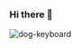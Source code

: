 ### Hi there 👋


![dog-keyboard](https://user-images.githubusercontent.com/28695637/133897140-2d639b08-b0bd-49df-8985-2999fddb1d78.gif)
